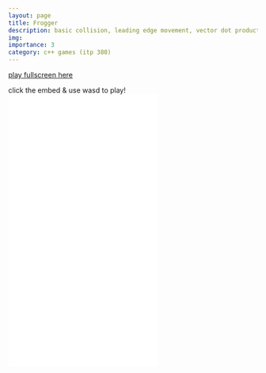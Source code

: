 ```yaml
---
layout: page
title: Frogger
description: basic collision, leading edge movement, vector dot product
img:
importance: 3
category: c++ games (itp 380)
---
```


<a href="../../games/frogger.html" target="_blank">play fullscreen here</a>

click the embed & use wasd to play!
<embed type="text/html" src="../../games/frogger.html"   width="60%" height="550">
